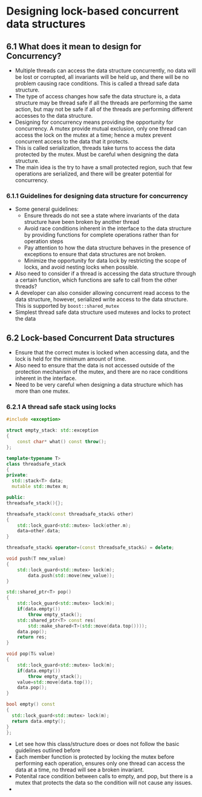 # Designing lock-based concurrent data structures

## 6.1 What does it mean to design for Concurrency? 
- Multiple threads can access the data structure concurrently, no data will be
lost or corrupted, all invariants will be held up, and there will be no problem
causing race conditions. This is called a thread safe data structure.
- The type of access changes how safe the data structure is, a data structure
may be thread safe if all the threads are performing the same action, but may
not be safe if all of the threads are performing different accesses to the data
structure.
- Designing for concurrency means providing the opportunity for concurrency. A
mutex provide mutual exclusion, only one thread can access the lock on the mutex
at a time; hence a mutex prevent concurrent access to the data that it protects.
- This is called serialization, threads take turns to access the data protected
by the mutex. Must be careful when designing the data structure.
- The main idea is the try to have a small protected region, such that few
operations are serialized, and there will be greater potential for concurrency.

### 6.1.1 Guidelines for designing data structure for concurrency
- Some general guidelines:
  - Ensure threads do not see a state where invariants of the data structure
  have been broken by another thread
  - Avoid race conditions inherent in the interface to the data structure by
  providing functions for complete operations rather than for operation steps
  - Pay attention to how the data structure behaves in the presence of
  exceptions to ensure that data structures are not broken.
  - Minimize the opportunity for data lock by restricting the scope of locks,
  and avoid nesting locks when possible.
- Also need to consider if a thread is accessing the data structure through a
certain function, which functions are safe to call from the other threads?
- A developer can also consider allowing concurrent read access to the data
structure, however, serialized write access to the data structure. This is
supported by `boost::shared_mutex`
- Simplest thread safe data structure used mutexes and locks to protect the data

## 6.2 Lock-based Concurrent Data structures
- Ensure that the correct mutex is locked when accessing data, and the lock is
held for the minimum amount of time. 
- Also need to ensure that the data is not accessed outside of the protection
mechanism of the mutex, and there are no race conditions inherent in the
interface.
- Need to be very careful when designing a data structure which has more than
one mutex.

### 6.2.1 A thread safe stack using locks
```C++
#include <exception>

struct empty_stack: std::exception
{
	const char* what() const throw();
};

template<typename T>
class threadsafe_stack
{
private:
  std::stack<T> data;
  mutable std::mutex m;

public:
threadsafe_stack(){};

threadsafe_stack(const threadsafe_stack& other)
{
	std::lock_guard<std::mutex> lock(other.m);
	data=other.data;
}

threadsafe_stack& operator=(const threadsafe_stack&) = delete;

void push(T new_value)
{
    std::lock_guard<std::mutex> lock(m);
		data.push(std::move(new_value));
}

std::shared_ptr<T> pop()
{
	std::lock_guard<std::mutex> lock(m);
	if(data.empty())
		throw empty_stack();
	std::shared_ptr<T> const res(
		std::make_shared<T>(std::move(data.top())));
	data.pop();
	return res;
}

void pop(T& value)
{
	std::lock_guard<std::mutex> lock(m);
	if(data.empty())
		throw empty_stack();
	value=std::move(data.top());
	data.pop();
}

bool empty() const
{
  std::lock_guard<std::mutex> lock(m);
  return data.empty();
}
};
```
- Let see how this class/structure does or does not follow the basic guidelines
outlined before
- Each member function is protected by locking the mutex before performing each
operation, ensures only one thread can access the data at a time, no thread will
see a broken invariant.
- Potenital race condition between calls to empty, and pop, but there is a mutex
that protects the data so the condition will not cause any issues.
- 
